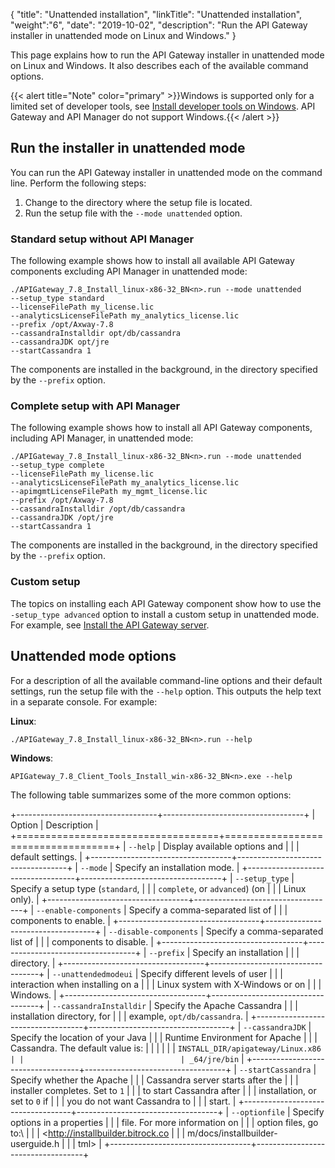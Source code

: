 {
"title": "Unattended installation",
"linkTitle": "Unattended installation",
"weight":"6",
"date": "2019-10-02",
"description": "Run the API Gateway installer in unattended mode on Linux and Windows."
}

This page explains how to run the API Gateway installer in unattended mode on Linux and Windows. It also describes each of the available command options.

{{< alert title="Note" color="primary" >}}Windows is supported only for a limited set of developer tools, see [Install developer tools on Windows](../../../InstallGuideTopics/install_dev_tools.htm). API Gateway and API Manager do not support Windows.{{< /alert >}}

## Run the installer in unattended mode

You can run the API Gateway installer in unattended mode on the command line. Perform the following steps:

1. Change to the directory where the setup file is located.
2. Run the setup file with the `--mode unattended` option.

### Standard setup without API Manager

The following example shows how to install all available API Gateway components excluding API Manager in unattended mode:

```
./APIGateway_7.8_Install_linux-x86-32_BN<n>.run --mode unattended
--setup_type standard
--licenseFilePath my_license.lic
--analyticsLicenseFilePath my_analytics_license.lic
--prefix /opt/Axway-7.8
--cassandraInstalldir opt/db/cassandra
--cassandraJDK opt/jre
--startCassandra 1
```

The components are installed in the background, in the directory specified by the `--prefix` option.

### Complete setup with API Manager

The following example shows how to install all API Gateway components, including API Manager, in unattended mode:

```
./APIGateway_7.8_Install_linux-x86-32_BN<n>.run --mode unattended
--setup_type complete
--licenseFilePath my_license.lic
--analyticsLicenseFilePath my_analytics_license.lic
--apimgmtLicenseFilePath my_mgmt_license.lic
--prefix /opt/Axway-7.8
--cassandraInstalldir /opt/db/cassandra
--cassandraJDK /opt/jre
--startCassandra 1
```

The components are installed in the background, in the directory specified by the `--prefix` option.

### Custom setup

The topics on installing each API Gateway component show how to use the `-setup_type advanced` option to install a custom setup in unattended mode. For example, see [Install the API Gateway server](/docs/apigtw_install/install_gateway.htm).

## Unattended mode options

For a description of all the available command-line options and their default settings, run the setup file with the `--help` option. This outputs the help text in a separate console. For example:

**Linux**:

```./APIGateway_7.8_Install_linux-x86-32_BN<n>.run --help```

**Windows**:

```APIGateway_7.8_Client_Tools_Install_win-x86-32_BN<n>.exe --help```

The following table summarizes some of the more common options:

+-----------------------------------+-----------------------------------+
| Option                            | Description                       |
+===================================+===================================+
| `--help`                          | Display available options and     |
|                                   | default settings.                 |
+-----------------------------------+-----------------------------------+
| `--mode`                          | Specify an installation mode.     |
+-----------------------------------+-----------------------------------+
| `--setup_type`                    | Specify a setup type (`standard`, |
|                                   | `complete`, or `advanced`) (on    |
|                                   | Linux only).                      |
+-----------------------------------+-----------------------------------+
| `--enable-components`             | Specify a comma-separated list of |
|                                   | components to enable.             |
+-----------------------------------+-----------------------------------+
| `--disable-components`            | Specify a comma-separated list of |
|                                   | components to disable.            |
+-----------------------------------+-----------------------------------+
| `--prefix`                        | Specify an installation           |
|                                   | directory.                        |
+-----------------------------------+-----------------------------------+
| `--unattendedmodeui`              | Specify different levels of user  |
|                                   | interaction when installing on a  |
|                                   | Linux system with X-Windows or on |
|                                   | Windows.                          |
+-----------------------------------+-----------------------------------+
| `--cassandraInstalldir`           | Specify the Apache Cassandra      |
|                                   | installation directory, for       |
|                                   | example, `opt/db/cassandra`.      |
+-----------------------------------+-----------------------------------+
| `--cassandraJDK`                  | Specify the location of your Java |
|                                   | Runtime Environment for Apache    |
|                                   | Cassandra. The default value is:  |
|                                   |                                   |
|                                   | `INSTALL_DIR/apigateway/Linux.x86 |
|                                   | _64/jre/bin`                      |
+-----------------------------------+-----------------------------------+
| `--startCassandra`                | Specify whether the Apache        |
|                                   | Cassandra server starts after the |
|                                   | installer completes. Set to `1`   |
|                                   | to start Cassandra after          |
|                                   | installation, or set to `0` if    |
|                                   | you do not want Cassandra to      |
|                                   | start.                            |
+-----------------------------------+-----------------------------------+
| `--optionfile`                    | Specify options in a properties   |
|                                   | file. For more information on     |
|                                   | option files, go to:\             |
|                                   | <http://installbuilder.bitrock.co |
|                                   | m/docs/installbuilder-userguide.h |
|                                   | tml>                              |
+-----------------------------------+-----------------------------------+
